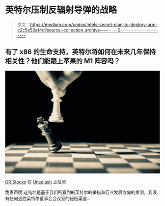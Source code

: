 # 英特尔压制反辐射导弹的战略

> 原文：<https://medium.com/codex/intels-secret-plan-to-destroy-arm-c2c5e53a14d?source=collection_archive---------0----------------------->

## 有了 x86 的生命支持，英特尔将如何在未来几年保持相关性？他们能跟上苹果的 M1 阵容吗？

![](img/38c2b0c4d73218c42a88676c6dab6c7f.png)

[GR Stocks](https://unsplash.com/@grstocks?utm_source=medium&utm_medium=referral) 在 [Unsplash](https://unsplash.com?utm_source=medium&utm_medium=referral) 上拍照

免责声明:这纯粹是基于我们所看到的英特尔的举措和行业发展方向的推测。我没有任何通往英特尔董事会会议室的秘密渠道…